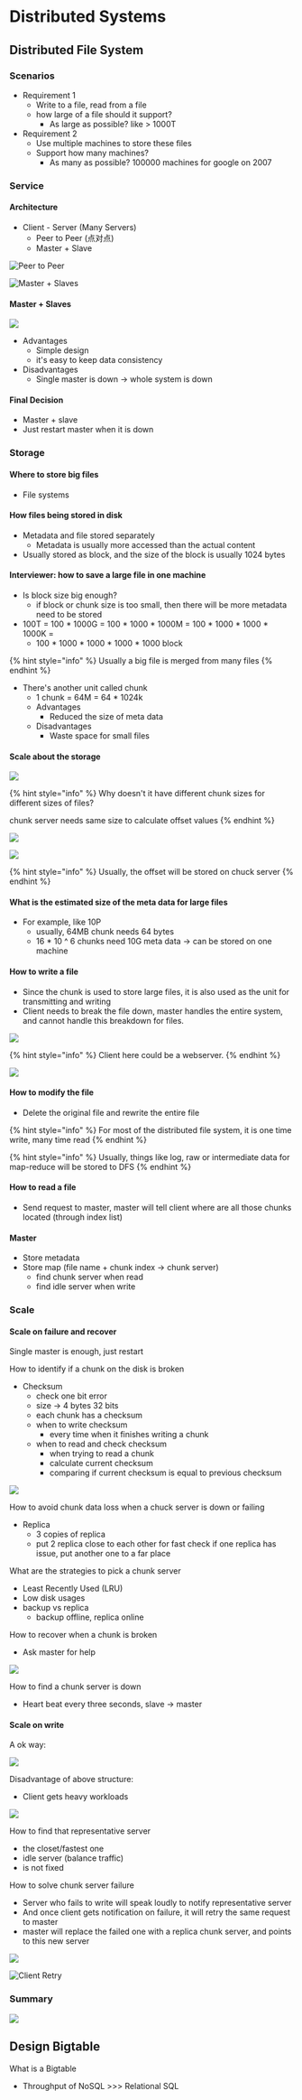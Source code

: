 # Distributed Systems

## Distributed File System

### Scenarios

* Requirement 1
  * Write to a file, read from a file
  * how large of a file should it support?
    * As large as possible? like &gt; 1000T
* Requirement 2
  * Use multiple machines to store these files
  * Support how many machines?
    * As many as possible? 100000 machines for google on 2007

### Service

#### Architecture

* Client - Server \(Many Servers\)
  * Peer to Peer \(点对点\) 
  * Master + Slave

![Peer to Peer](../../.gitbook/assets/screen-shot-2020-04-03-at-8.54.30-pm.png)

![Master + Slaves](../../.gitbook/assets/screen-shot-2020-04-03-at-8.57.08-pm.png)

#### Master + Slaves

![](../../.gitbook/assets/screen-shot-2020-04-03-at-8.59.59-pm.png)

* Advantages
  * Simple design
  * it's easy to keep data consistency
* Disadvantages
  * Single master is down -&gt; whole system is down

#### Final Decision

* Master + slave
* Just restart master when it is down

### Storage

#### Where to store big files

* File systems

#### How files being stored in disk

* Metadata and file stored separately
  * Metadata is usually more accessed than the actual content
* Usually stored as block, and the size of the block is usually 1024 bytes

#### Interviewer: how to save a large file in one machine

* Is block size big enough?
  * if block or chunk size is too small, then there will be more metadata need to be stored
* 100T = 100 \* 1000G = 100 \* 1000 \* 1000M = 100 \* 1000 \* 1000 \* 1000K = 
  * 100 \* 1000 \* 1000 \* 1000 \* 1000 block

{% hint style="info" %}
Usually a big file is merged from many files
{% endhint %}

* There's another unit called chunk
  * 1 chunk = 64M = 64 \* 1024k
  * Advantages
    * Reduced the size of meta data
  * Disadvantages
    * Waste space for small files

#### Scale about the storage

![](../../.gitbook/assets/screen-shot-2020-04-03-at-10.25.36-pm.png)

{% hint style="info" %}
Why doesn't it have different chunk sizes for different sizes of files?

chunk server needs same size to calculate offset values
{% endhint %}

![](../../.gitbook/assets/screen-shot-2020-04-04-at-3.06.39-pm.png)

![](../../.gitbook/assets/screen-shot-2020-11-29-at-21.37.40.png)

{% hint style="info" %}
Usually, the offset will be stored on chuck server
{% endhint %}

#### What is the estimated size of the meta data for large files

* For example, like 10P
  * usually, 64MB chunk needs 64 bytes
  * 16 \* 10 ^ 6 chunks need 10G meta data -&gt; can be stored on one machine 

#### How to write a file

* Since the chunk is used to store large files, it is also used as the unit for transmitting and writing
* Client needs to break the file down, master handles the entire system, and cannot handle this breakdown for files.

![](../../.gitbook/assets/screen-shot-2020-04-04-at-3.24.07-pm.png)

{% hint style="info" %}
Client here could be a webserver.
{% endhint %}

![](../../.gitbook/assets/screen-shot-2020-04-04-at-3.26.42-pm.png)

#### How to modify the file

* Delete the original file and rewrite the entire file

{% hint style="info" %}
For most of the distributed file system, it is one time write, many time read
{% endhint %}

{% hint style="info" %}
Usually, things like log, raw or intermediate data for map-reduce will be stored to DFS
{% endhint %}

#### How to read a file

* Send request to master, master will tell client where are all those chunks located \(through index list\)

#### Master

* Store metadata
* Store map \(file name + chunk index -&gt; chunk server\)
  * find chunk server when read
  * find idle server when write

### Scale

#### Scale on failure and recover

Single master is enough, just restart

How to identify if a chunk on the disk is broken

* Checksum
  * check one bit error
  * size -&gt; 4 bytes 32 bits
  * each chunk has a checksum
  * when to write checksum
    * every time when it finishes writing a chunk
  * when to read and check checksum
    * when trying to read a chunk
    * calculate current checksum
    * comparing if current checksum is equal to previous checksum

![](../../.gitbook/assets/screen-shot-2020-11-29-at-22.01.32.png)

How to avoid chunk data loss when a chuck server is down or failing

* Replica
  * 3 copies of replica
  * put 2 replica close to each other for fast check if one replica has issue, put another one to a far place

What are the strategies to pick a chunk server

* Least Recently Used \(LRU\)
* Low disk usages
* backup vs replica
  * backup offline, replica online

How to recover when a chunk is broken

* Ask master for help

![](../../.gitbook/assets/screen-shot-2020-04-04-at-4.25.46-pm.png)

How to find a chunk server is down

* Heart beat every three seconds, slave -&gt; master

#### Scale on write

A ok way:

![](../../.gitbook/assets/screen-shot-2020-04-04-at-4.36.31-pm.png)

Disadvantage of above structure:

* Client gets heavy workloads

![](../../.gitbook/assets/screen-shot-2020-04-04-at-4.39.41-pm.png)

How to find that representative server

* the closet/fastest one
* idle server \(balance traffic\)
* is not fixed

How to solve chunk server failure

* Server who fails to write will speak loudly to notify representative server
* And once client gets notification on failure, it will retry the same request to master
* master will replace the failed one with a replica chunk server, and points to this new server

![](../../.gitbook/assets/screen-shot-2020-04-04-at-4.51.54-pm.png)

![Client Retry](../../.gitbook/assets/screen-shot-2020-04-04-at-4.53.01-pm.png)

### Summary

![](../../.gitbook/assets/screen-shot-2020-04-04-at-4.59.16-pm.png)

## Design Bigtable

What is a Bigtable

* Throughput of NoSQL &gt;&gt;&gt; Relational SQL



